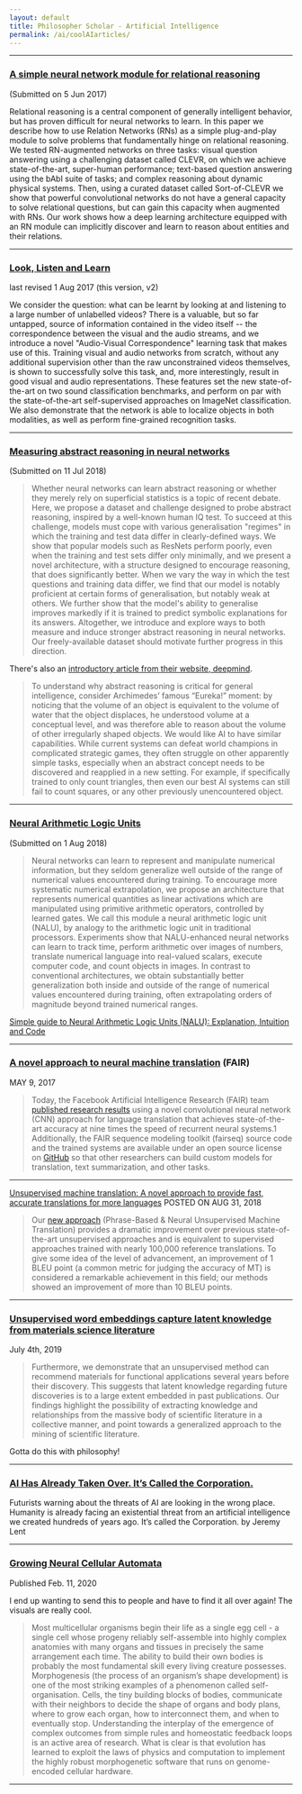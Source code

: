 ```yaml
---
layout: default
title: Philosopher Scholar - Artificial Intelligence
permalink: /ai/coolAIarticles/
---
```


---
### [A simple neural network module for relational reasoning](https://arxiv.org/abs/1706.01427)
(Submitted on 5 Jun 2017)

Relational reasoning is a central component of generally intelligent behavior, but has proven difficult for neural networks to learn. In this paper we describe how to use Relation Networks (RNs) as a simple plug-and-play module to solve problems that fundamentally hinge on relational reasoning. We tested RN-augmented networks on three tasks: visual question answering using a challenging dataset called CLEVR, on which we achieve state-of-the-art, super-human performance; text-based question answering using the bAbI suite of tasks; and complex reasoning about dynamic physical systems. Then, using a curated dataset called Sort-of-CLEVR we show that powerful convolutional networks do not have a general capacity to solve relational questions, but can gain this capacity when augmented with RNs. Our work shows how a deep learning architecture equipped with an RN module can implicitly discover and learn to reason about entities and their relations.

---

### [Look, Listen and Learn](https://arxiv.org/abs/1705.08168)
last revised 1 Aug 2017 (this version, v2)

We consider the question: what can be learnt by looking at and listening to a large number of unlabelled videos? There is a valuable, but so far untapped, source of information contained in the video itself -- the correspondence between the visual and the audio streams, and we introduce a novel "Audio-Visual Correspondence" learning task that makes use of this. Training visual and audio networks from scratch, without any additional supervision other than the raw unconstrained videos themselves, is shown to successfully solve this task, and, more interestingly, result in good visual and audio representations. These features set the new state-of-the-art on two sound classification benchmarks, and perform on par with the state-of-the-art self-supervised approaches on ImageNet classification. We also demonstrate that the network is able to localize objects in both modalities, as well as perform fine-grained recognition tasks.

---

### [Measuring abstract reasoning in neural networks](https://arxiv.org/abs/1807.04225)
(Submitted on 11 Jul 2018)

> Whether neural networks can learn abstract reasoning or whether they merely rely on superficial statistics is a topic of recent debate. Here, we propose a dataset and challenge designed to probe abstract reasoning, inspired by a well-known human IQ test. To succeed at this challenge, models must cope with various generalisation "regimes" in which the training and test data differ in clearly-defined ways. We show that popular models such as ResNets perform poorly, even when the training and test sets differ only minimally, and we present a novel architecture, with a structure designed to encourage reasoning, that does significantly better. When we vary the way in which the test questions and training data differ, we find that our model is notably proficient at certain forms of generalisation, but notably weak at others. We further show that the model's ability to generalise improves markedly if it is trained to predict symbolic explanations for its answers. Altogether, we introduce and explore ways to both measure and induce stronger abstract reasoning in neural networks. Our freely-available dataset should motivate further progress in this direction.

There's also an [introductory article from their website, deepmind](https://deepmind.com/blog/measuring-abstract-reasoning/).

> To understand why abstract reasoning is critical for general intelligence, consider Archimedes’ famous “Eureka!” moment: by noticing that the volume of an object is equivalent to the volume of water that the object displaces, he understood volume at a conceptual level, and was therefore able to reason about the volume of other irregularly shaped objects.
We would like AI to have similar capabilities. While current systems can defeat world champions in complicated strategic games, they often struggle on other apparently simple tasks, especially when an abstract concept needs to be discovered and reapplied in a new setting. For example, if specifically trained to only count triangles, then even our best AI systems can still fail to count squares, or any other previously unencountered object.

---

### [Neural Arithmetic Logic Units](https://arxiv.org/abs/1808.00508)
(Submitted on 1 Aug 2018)

> Neural networks can learn to represent and manipulate numerical information, but they seldom generalize well outside of the range of numerical values encountered during training. To encourage more systematic numerical extrapolation, we propose an architecture that represents numerical quantities as linear activations which are manipulated using primitive arithmetic operators, controlled by learned gates. We call this module a neural arithmetic logic unit (NALU), by analogy to the arithmetic logic unit in traditional processors. Experiments show that NALU-enhanced neural networks can learn to track time, perform arithmetic over images of numbers, translate numerical language into real-valued scalars, execute computer code, and count objects in images. In contrast to conventional architectures, we obtain substantially better generalization both inside and outside of the range of numerical values encountered during training, often extrapolating orders of magnitude beyond trained numerical ranges.

[Simple guide to Neural Arithmetic Logic Units (NALU): Explanation, Intuition and Code](https://medium.com/mlreview/simple-guide-to-neural-arithmetic-logic-units-nalu-explanation-intuition-and-code-64bc22605712)

---

### [A novel approach to neural machine translation](https://code.fb.com/ml-applications/a-novel-approach-to-neural-machine-translation/) (FAIR)
MAY 9, 2017

> Today, the Facebook Artificial Intelligence Research (FAIR) team [published research results](https://arxiv.org/abs/1705.03122) using a novel convolutional neural network (CNN) approach for language translation that achieves state-of-the-art accuracy at nine times the speed of recurrent neural systems.1 Additionally, the FAIR sequence modeling toolkit (fairseq) source code and the trained systems are available under an open source license on [GitHub](https://github.com/facebookresearch/fairseq) so that other researchers can build custom models for translation, text summarization, and other tasks.

---

[Unsupervised machine translation: A novel approach to provide fast, accurate translations for more languages](https://code.fb.com/ai-research/unsupervised-machine-translation-a-novel-approach-to-provide-fast-accurate-translations-for-more-languages/)
POSTED ON AUG 31, 2018

> Our [new approach](https://arxiv.org/abs/1804.07755) (Phrase-Based & Neural Unsupervised Machine Translation) provides a dramatic improvement over previous state-of-the-art unsupervised approaches and is equivalent to supervised approaches trained with nearly 100,000 reference translations. To give some idea of the level of advancement, an improvement of 1 BLEU point (a common metric for judging the accuracy of MT) is considered a remarkable achievement in this field; our methods showed an improvement of more than 10 BLEU points.

---

### [Unsupervised word embeddings capture latent knowledge from materials science literature](https://www.nature.com/articles/s41586-019-1335-8.epdf?referrer_access_token=E_gxidZzqpBnSXCFVd0VHNRgN0jAjWel9jnR3ZoTv0P9QxlcO86f_GXZRxwYijrqa11Mx55SgniZXv55YKOR_sn816NK2x0O46Vim16XrS-SjyP9GMXeDQinUN75ES6enlxK__J5UabR6JdgR19bZSVLL5ZsK8146qMcipEbItW65C8aSk29Q_BfrKz4Gb5-kjz3m7dIaoRxs3e1I6qW4x23kzzVbKCK6isCLQOmMBOsANyYUBJYzqcqggABZCtnjrOFA-c0x8VdHOyno8vByCKqhWEdnq4Xbiztsh3zveQOvqeMUxnWHSjhVHUHsIXdb4mIC62ZNTY3aesjgkjKEWrx9KNNArDa2rgCEiL6mNwFPdqZPj0YTrhkOVfsYtm1hYSLIQQ7hgnoLl4WAgMpakaRVGz6RFCmp6MN6zooUKgpznSFcQELGbYUtyXAOPko&tracking_referrer=www.vice.com)
July 4th, 2019

> Furthermore, we demonstrate that an unsupervised method can recommend materials for functional applications several years before their discovery. This suggests that latent knowledge regarding future discoveries is to a large extent embedded in past publications. Our findings highlight the possibility of extracting knowledge and relationships from the massive body of scientific literature in a collective manner, and point towards a generalized approach to the mining of scientific literature.

Gotta do this with philosophy!

---

### [AI Has Already Taken Over. It’s Called the Corporation.](/ai/AIasCorporations/)
Futurists warning about the threats of AI are looking in the wrong place. Humanity is already facing an existential threat from an artificial intelligence we created hundreds of years ago. It’s called the Corporation.
by Jeremy Lent

---

### [Growing Neural Cellular Automata](https://distill.pub/2020/growing-ca/)
Published Feb. 11, 2020

I end up wanting to send this to people and have to find it all over again! The visuals are really cool.

> Most multicellular organisms begin their life as a single egg cell - a single cell whose progeny reliably self-assemble into highly complex anatomies with many organs and tissues in precisely the same arrangement each time. The ability to build their own bodies is probably the most fundamental skill every living creature possesses. Morphogenesis (the process of an organism’s shape development) is one of the most striking examples of a phenomenon called self-organisation. Cells, the tiny building blocks of bodies, communicate with their neighbors to decide the shape of organs and body plans, where to grow each organ, how to interconnect them, and when to eventually stop. Understanding the interplay of the emergence of complex outcomes from simple rules and homeostatic feedback loops is an active area of research. What is clear is that evolution has learned to exploit the laws of physics and computation to implement the highly robust morphogenetic software that runs on genome-encoded cellular hardware.

---
